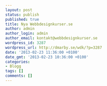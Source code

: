 ```yaml
---
layout: post
status: publish
published: true
title: Nya Webbdesignkurser.se
author: admin
author_login: admin
author_email: kontakt@webbdesignkurser.se
wordpress_id: 3287
wordpress_url: http://dmarby.se/wdk/?p=3287
date: '2013-02-23 11:36:00 +0100'
date_gmt: '2013-02-23 10:36:00 +0100'
categories:
- Blogg
tags: []
comments: []
---
```

<style>img{border:1px #888 solid;<&#47;style><br />
<img src="&#47;wp-content&#47;uploads&#47;2013&#47;02&#47;nya-webbdesignkurser2.png" alt="" width="700" height="428" class="alignnone size-full wp-image-3296" &#47;></p>
<p><strong>Med tiden blir en sida f&ouml;r&aring;ldrad och sliten, s&aring; vi best&auml;mde oss f&ouml;r att g&ouml;ra en s&aring; kallat re-design p&aring; sidan. Webbdesignkurser.se har d&auml;rmed f&aring;tt ett helt nytt gr&auml;nssnitt och &auml;r &auml;ven f&ouml;ljsam p&aring; alla enheter, &auml;ven kallat responsiv.<&#47;strong></p>
<p>Vi hoppas att ni gillar den nya siten och h&auml;nger kvar f&ouml;r mer nyheter inom webbdesign!</p>
